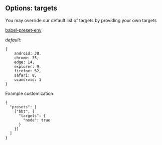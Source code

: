 ## Options: targets

You may override our default list of targets by providing your own targets

[babel-preset-env](https://github.com/babel/babel-preset-env#targets)

_default:_ 
```
{
    android: 30,
    chrome: 35,
    edge: 14,
    explorer: 9,
    firefox: 52,
    safari: 8,
    ucandroid: 1
}                             
```

Example customization:
```
{
  "presets": [
    ["bbt", {
      "targets": {
        "node": true
      }
    }]
  ]
}
    
```
